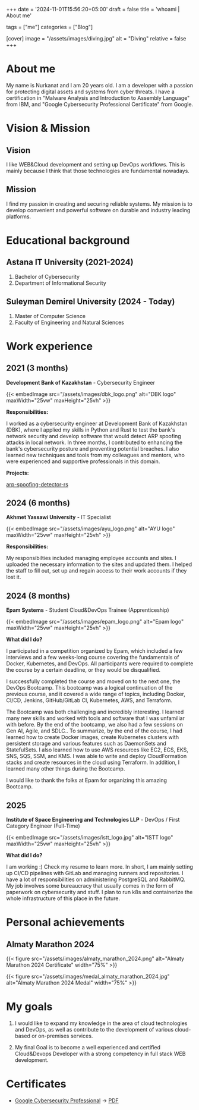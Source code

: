 +++
date = '2024-11-01T15:56:20+05:00'
draft = false
title = 'whoami | About me'

tags = ["me"]
categories = ["Blog"]

[cover]
image = "/assets/images/diving.jpg"
alt = "Diving"
relative = false
+++

# About me

My name is Nurkanat and I am 20 years old. I am a developer with a passion for protecting digital assets and systems from cyber threats. I have a certification in "Malware Analysis and Introduction to Assembly Language" from IBM, and "Google Cybersecurity Professional Certificate" from Google.

<!-- ![Diving](/assets/images/diving.jpg#center) -->

# Vision & Mission

## Vision

I like WEB&Cloud development and setting up DevOps workflows. This is mainly because I think that those technologies are fundamental nowadays.

## Mission

I find my passion in creating and securing reliable systems. My mission is to develop convenient and powerful software on durable and industry leading platforms.

# Educational background

## Astana IT University (2021-2024)

1. Bachelor of Cybersecurity
2. Department of Informational Security

## Suleyman Demirel University (2024 - Today)

1. Master of Computer Science
2. Faculty of Engineering and Natural Sciences

# Work experience

## 2021 (3 months)

**Development Bank of Kazakhstan** - Cybersecurity Engineer

<!-- ![DBK logo](/assets/images/dbk_logo.png) -->

{{< embedImage src="/assets/images/dbk_logo.png" alt="DBK logo" maxWidth="25vw" maxHeight="25vh" >}}

**Responsibilities:**

I worked as a cybersecurity engineer at Development Bank of Kazakhstan (DBK), where I applied my skills in Python and Rust to test the bank's network security and develop software that would detect ARP spoofing attacks in local network. In three months, I contributed to enhancing the bank's cybersecurity posture and preventing potential breaches. I also learned new techniques and tools from my colleagues and mentors, who were experienced and supportive professionals in this domain.

**Projects:**

[arp-spoofing-detector-rs](https://github.com/tuchaVshortah/arp-spoofing-detector-rs)

## 2024 (6 months)

**Akhmet Yassawi University** - IT Specialist

<!-- ![AYU logo](/assets/images/ayu_logo.png) -->

{{< embedImage src="/assets/images/ayu_logo.png" alt="AYU logo" maxWidth="25vw" maxHeight="25vh" >}}

**Responsibilities:**

My responsibilties included managing employee accounts and sites. I uploaded the necessary information to the sites and updated them. I helped the staff to fill out, set up and regain access to their work accounts if they lost it.

## 2024 (8 months)

**Epam Systems** - Student Cloud&DevOps Trainee (Apprenticeship)

<!-- ![Epam logo](/assets/images/epam_logo.png) -->

{{< embedImage src="/assets/images/epam_logo.png" alt="Epam logo" maxWidth="25vw" maxHeight="25vh" >}}

**What did I do?**

I participated in a competition organized by Epam, which included a few interviews and a few weeks-long course covering the fundamentals of Docker, Kubernetes, and DevOps. All participants were required to complete the course by a certain deadline, or they would be disqualified.

I successfully completed the course and moved on to the next one, the DevOps Bootcamp. This bootcamp was a logical continuation of the previous course, and it covered a wide range of topics, including Docker, CI/CD, Jenkins, GitHub/GitLab CI, Kubernetes, AWS, and Terraform.

The Bootcamp was both challenging and incredibly interesting. I learned many new skills and worked with tools and software that I was unfamiliar with before. By the end of the bootcamp, we also had a few sessions on Gen AI, Agile, and SDLC.. To summarize, by the end of the course, I had learned how to create Docker images, create Kubernetes clusters with persistent storage and various features such as DaemonSets and StatefulSets. I also learned how to use AWS resources like EC2, ECS, EKS, SNS, SQS, SSM, and KMS. I was able to write and deploy CloudFormation stacks and create resources in the cloud using Terraform. In addition, I learned many other things during the Bootcamp.

I would like to thank the folks at Epam for organizing this amazing Bootcamp.

## 2025

**Institute of Space Engineering and Technologies LLP** - DevOps / First Category Engineer (Full-Time)

{{< embedImage src="/assets/images/istt_logo.jpg" alt="ISTT logo" maxWidth="25vw" maxHeight="25vh" >}}

**What did I do?**

I am working :)
Check my resume to learn more. In short, I am mainly setting up CI/CD pipelines with GitLab and managing runners and repositories. I have a lot of responsibilities on administering PostgreSQL and RabbitMQ. My job involves some bureaucracy
that usually comes in the form of paperwork on cybersecurity and stuff. I plan to run k8s and containerize the whole infrastructure of this place in the future.

# Personal achievements

## Almaty Marathon 2024

<!-- ![Almaty Marathon 2024 Certificate](/assets/images/almaty_marathon_2024.png) -->

{{< figure src="/assets/images/almaty_marathon_2024.png" alt="Almaty Marathon 2024 Certificate" width="75%" >}}

<!-- ![Almaty Marathon 2024 Medal](/assets/images/medal_almaty_marathon_2024.jpg) -->

{{< figure src="/assets/images/medal_almaty_marathon_2024.jpg" alt="Almaty Marathon 2024 Medal" width="75%" >}}

# My goals

1. I would like to expand my knowledge in the area of cloud technologies and DevOps, as well as contribute to the development of various cloud-based or on-premises services.

2. My final Goal is to become a well experienced and certified Cloud&Devops Developer with a strong competency in full stack WEB development.

# Certificates

- [Google Cybersecurity Professional](https://www.coursera.org/account/accomplishments/specialization/certificate/K9HHGTC2J6UH) -> [PDF](/assets/pdfs/Google_Cybersecurity_Professional.pdf)

